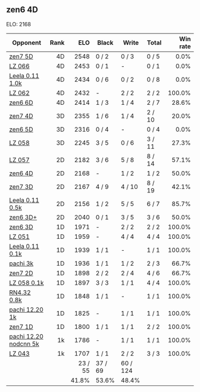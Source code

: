 ## zen6 4D ##

ELO: 2168

Opponent | Rank | ELO | Black | Write | Total | Win rate
---------|-----:|----:|-------|-------|-------|-------:
[zen7 5D](zen7%205D.md) | 4D | 2548 | 0 / 2 | 0 / 3 | 0 / 5 | 0.0%
[LZ 066](LZ%20066.md) | 4D | 2453 | 0 / 1 | - | 0 / 1 | 0.0%
[Leela 0.11 1.0k](Leela%200.11%201.0k.md) | 4D | 2434 | 0 / 6 | 0 / 2 | 0 / 8 | 0.0%
[LZ 062](LZ%20062.md) | 4D | 2432 | - | 2 / 2 | 2 / 2 | 100.0%
[zen6 6D](zen6%206D.md) | 4D | 2414 | 1 / 3 | 1 / 4 | 2 / 7 | 28.6%
[zen7 4D](zen7%204D.md) | 3D | 2355 | 1 / 6 | 1 / 4 | 2 / 10 | 20.0%
[zen6 5D](zen6%205D.md) | 3D | 2316 | 0 / 4 | - | 0 / 4 | 0.0%
[LZ 058](LZ%20058.md) | 3D | 2245 | 3 / 5 | 0 / 6 | 3 / 11 | 27.3%
[LZ 057](LZ%20057.md) | 2D | 2182 | 3 / 6 | 5 / 8 | 8 / 14 | 57.1%
[zen6 4D](zen6%204D.md) | 2D | 2168 | - | 1 / 2 | 1 / 2 | 50.0%
[zen7 3D](zen7%203D.md) | 2D | 2167 | 4 / 9 | 4 / 10 | 8 / 19 | 42.1%
[Leela 0.11 0.5k](Leela%200.11%200.5k.md) | 2D | 2156 | 1 / 2 | 5 / 5 | 6 / 7 | 85.7%
[zen6 3D+](zen6%203D+.md) | 2D | 2040 | 0 / 1 | 3 / 5 | 3 / 6 | 50.0%
[zen6 3D](zen6%203D.md) | 1D | 1971 | - | 2 / 2 | 2 / 2 | 100.0%
[LZ 051](LZ%20051.md) | 1D | 1959 | - | 4 / 4 | 4 / 4 | 100.0%
[Leela 0.11 0.1k](Leela%200.11%200.1k.md) | 1D | 1939 | 1 / 1 | - | 1 / 1 | 100.0%
[pachi 3k](pachi%203k.md) | 1D | 1936 | 1 / 1 | 1 / 2 | 2 / 3 | 66.7%
[zen7 2D](zen7%202D.md) | 1D | 1898 | 2 / 2 | 2 / 4 | 4 / 6 | 66.7%
[LZ 058 0.1k](LZ%20058%200.1k.md) | 1D | 1897 | 3 / 3 | 1 / 1 | 4 / 4 | 100.0%
[RN4.32 0.8k](RN4.32%200.8k.md) | 1D | 1848 | 1 / 1 | - | 1 / 1 | 100.0%
[pachi 12.20 1k](pachi%2012.20%201k.md) | 1D | 1825 | - | 1 / 1 | 1 / 1 | 100.0%
[zen7 1D](zen7%201D.md) | 1D | 1800 | 1 / 1 | 1 / 1 | 2 / 2 | 100.0%
[pachi 12.20 nodcnn 5k](pachi%2012.20%20nodcnn%205k.md) | 1k | 1786 | - | 1 / 1 | 1 / 1 | 100.0%
[LZ 043](LZ%20043.md) | 1k | 1707 | 1 / 1 | 2 / 2 | 3 / 3 | 100.0%
 | | | 23 / 55 | 37 / 69 | 60 / 124 | 
 | | | 41.8% | 53.6% | 48.4% | 
